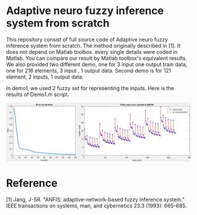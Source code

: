 # Adaptive neuro fuzzy inference system from scratch

This repository consist of full source code of Adaptive neuro fuzzy inference system from scratch. The method originally described in [1]. It does not depend on Matlab toolbox. every single details were coded in Matlab. You can compare our result by Matlab toolbox's equivalent results. We also provided two different demo, one for 3 input one output train data, one for 216 elements, 3 input , 1 output data. Second demo is for 121 element, 2 inputs, 1 output data.

In demo1, we used 2 fuzzy set for representing the inputs. Here is the results of Demo1.m script.

![Sample image](Output/Demo1.jpg?raw=true "Title")




# Reference
[1] Jang, J-SR. "ANFIS: adaptive-network-based fuzzy inference system." IEEE transactions on systems, man, and cybernetics 23.3 (1993): 665-685.
